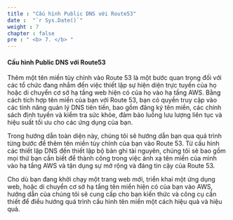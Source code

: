 ```yaml
---
title : "Cấu hình Public DNS với Route53"
date :  "`r Sys.Date()`" 
weight : 7
chapter : false
pre : " <b> 7. </b> "
---
```

#### Cấu hình Public DNS với Route53

Thêm một tên miền tùy chỉnh vào Route 53 là một bước quan trọng đối với các tổ chức đang nhắm đến việc thiết lập sự hiện diện trực tuyến của họ hoặc di chuyển cơ sở hạ tầng web hiện có của họ vào hạ tầng AWS. Bằng cách tích hợp tên miền của bạn với Route 53, bạn có quyền truy cập vào các tính năng quản lý DNS tiên tiến, bao gồm đăng ký tên miền, các chính sách định tuyến và kiểm tra sức khỏe, đảm bảo luồng lưu lượng liên tục và hiệu suất tối ưu cho các ứng dụng của bạn.

Trong hướng dẫn toàn diện này, chúng tôi sẽ hướng dẫn bạn qua quá trình từng bước để thêm tên miền tùy chỉnh của bạn vào Route 53. Từ cấu hình các thiết lập DNS đến thiết lập bộ bản ghi tài nguyên, chúng tôi sẽ bao gồm mọi thứ bạn cần biết để thành công trong việc ánh xạ tên miền của mình vào hạ tầng AWS và tận dụng sự mở rộng và đáng tin cậy của Route 53.

Cho dù bạn đang khởi chạy một trang web mới, triển khai một ứng dụng web, hoặc di chuyển cơ sở hạ tầng tên miền hiện có của bạn vào AWS, hướng dẫn của chúng tôi sẽ cung cấp cho bạn kiến thức và công cụ cần thiết để điều hướng quá trình cấu hình tên miền một cách hiệu quả và hiệu quả.

